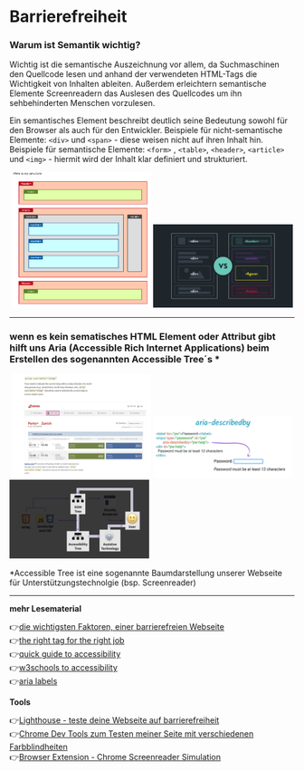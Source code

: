# Barrierefreiheit 

### Warum ist Semantik wichtig?

Wichtig ist die semantische Auszeichnung vor allem, da Suchmaschinen den Quellcode lesen und anhand der verwendeten HTML-Tags die Wichtigkeit von Inhalten ableiten. Außerdem erleichtern semantische Elemente Screenreadern das Auslesen des Quellcodes um ihn sehbehinderten Menschen vorzulesen.

Ein semantisches Element beschreibt deutlich seine Bedeutung sowohl für den Browser als auch für den Entwickler.
Beispiele für nicht-semantische Elemente: `<div>` und `<span>` - diese weisen nicht auf ihren Inhalt hin.
Beispiele für semantische Elemente: `<form>` , `<table>`, `<header>`, `<article>` und `<img>` - hiermit wird der Inhalt klar definiert und strukturiert. 

<div align="center">
<img src="structure.png" alt="do" width="49%"> 
<img src="semantic.jpg" alt="dont" width="49%"> 
</div>



---
### wenn es kein sematisches HTML Element oder Attribut gibt hilft uns Aria (Accessible Rich Internet Applications) beim Erstellen des sogenannten Accessible Tree´s *



<div align="center">
<img src="aria.jpeg" alt="aria" width="49%"> 
<img src="aria-pw.jpg" alt="aria-describedby" width="49%"> 
</div>


<img src="tree.jpg" alt="tree" width="49%"> 
<p>*Accessible Tree ist eine sogenannte Baumdarstellung unserer Webseite für Unterstützungstechnolgie (bsp. Screenreader)</p>



---

**mehr Lesematerial**

:point_right:[die wichtigsten Faktoren, einer barrierefreien Webseite](https://www.mindshape.de/kompetenzen/website-optimierung/ux-und-usability-optimierung/barrierefreie-websites.html)\
:point_right:[the right tag for the right job](https://localghost.dev/2021/06/the-right-tag-for-the-job-why-you-should-use-semantic-html/)\
:point_right:[quick guide to accessibility](https://www.notion.so/A11y-intro-b559b4e344fa47318e417c1ce41e7d2e)\
:point_right:[w3schools to accessibility](https://www.w3schools.com/html/html_accessibility.asp)\
:point_right:[aria labels](https://a11y-101.com/development/aria-label)



**Tools**

:point_right:[Lighthouse - teste deine Webseite auf barrierefreiheit](https://developers.google.com/web/tools/lighthouse)\
:point_right:[Chrome Dev Tools zum Testen meiner Seite mit verschiedenen Farbblindheiten](https://developers.google.com/web/tools/lighthouse)\
:point_right:[Browser Extension - Chrome Screenreader Simulation](https://chrome.google.com/webstore/detail/screen-reader/kgejglhpjiefppelpmljglcjbhoiplfn?hl=en)






